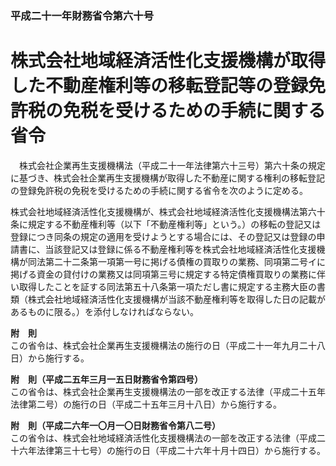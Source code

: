 ### 平成二十一年財務省令第六十号  
# 株式会社地域経済活性化支援機構が取得した不動産権利等の移転登記等の登録免許税の免税を受けるための手続に関する省令  
　株式会社企業再生支援機構法（平成二十一年法律第六十三号）第六十条の規定に基づき、株式会社企業再生支援機構が取得した不動産に関する権利の移転登記の登録免許税の免税を受けるための手続に関する省令を次のように定める。  
  
株式会社地域経済活性化支援機構が、株式会社地域経済活性化支援機構法第六十条に規定する不動産権利等（以下「不動産権利等」という。）の移転の登記又は登録につき同条の規定の適用を受けようとする場合には、その登記又は登録の申請書に、当該登記又は登録に係る不動産権利等を株式会社地域経済活性化支援機構が同法第二十二条第一項第一号に掲げる債権の買取りの業務、同項第二号イに掲げる資金の貸付けの業務又は同項第三号に規定する特定債権買取りの業務に伴い取得したことを証する同法第五十八条第一項ただし書に規定する主務大臣の書類（株式会社地域経済活性化支援機構が当該不動産権利等を取得した日の記載があるものに限る。）を添付しなければならない。  
  
**附　則**  
この省令は、株式会社企業再生支援機構法の施行の日（平成二十一年九月二十八日）から施行する。  
  
**附　則（平成二五年三月一五日財務省令第四号）**  
この省令は、株式会社企業再生支援機構法の一部を改正する法律（平成二十五年法律第二号）の施行の日（平成二十五年三月十八日）から施行する。  
  
**附　則（平成二六年一〇月一〇日財務省令第八二号）**  
この省令は、株式会社地域経済活性化支援機構法の一部を改正する法律（平成二十六年法律第三十七号）の施行の日（平成二十六年十月十四日）から施行する。  
  
